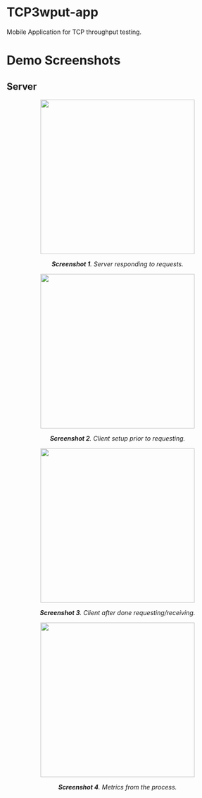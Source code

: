 # TCP3wput-app
Mobile Application for TCP throughput testing.

# Demo Screenshots

## Server

<p align="center">
  <img src="https://user-images.githubusercontent.com/47118034/209709241-c533f450-f443-4b97-8af0-b40e28cc8dff.png" width="350"/>
</p>

<p align="center">
  <i><b>Screenshot 1</b>. Server responding to requests.</i>
</p>

<p align="center">
  <img src="https://user-images.githubusercontent.com/47118034/209709417-1cb6749d-b943-4200-88dd-0c1b36d7da19.png" width="350"/>
</p>

<p align="center">
  <i><b>Screenshot 2</b>. Client setup prior to requesting.</i>
</p>

<p align="center">
  <img src="https://user-images.githubusercontent.com/47118034/209709487-2a96fd89-8ba8-46e8-8cca-a13c8d71ee81.png" width="350"/>
</p>

<p align="center">
  <i><b>Screenshot 3</b>. Client after done requesting/receiving.</i>
</p>

<p align="center">
  <img src="https://user-images.githubusercontent.com/47118034/209709544-3164ba51-92aa-4d34-8ae7-a2573c7c7eab.png" width="350"/>
</p>

<p align="center">
  <i><b>Screenshot 4</b>. Metrics from the process.</i>
</p>
